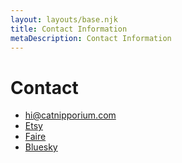 ```yaml
---
layout: layouts/base.njk
title: Contact Information
metaDescription: Contact Information
---
```


# Contact
 - <a href="mailto:hi@catnipporium.com">hi@catnipporium.com</a>
 - <a href="https://thecatboutiqueco.etsy.com">Etsy</a>
 - <a href="https://www.faire.com/brand/b_7d47skema9">Faire</a>
 - <a href="https://bsky.app/profile/catnipporium.bsky.social">Bluesky</a>
